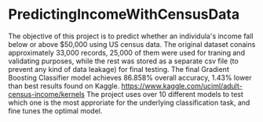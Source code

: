 # PredictingIncomeWithCensusData
The objective of this project is to predict whether an individula's income fall below or above $50,000 using US census data. The original dataset conains approximately 33,000 records, 25,000 of them were used for traning and validating purposes, while the rest was stored as a separate csv file (to prevent any kind of data leakage) for final testing.  The final Gradient Boosting Classifier model achieves 86.858% overall accuracy, 1.43% lower than best results found on Kaggle. https://www.kaggle.com/uciml/adult-census-income/kernels  The project uses over 10 different models to test which one is the most approriate for the underlying classification task, and fine tunes the optimal model.
